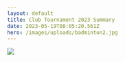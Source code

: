 ```yaml
---
layout: default
title: Club Tournament 2023 Summary
date: 2023-05-19T08:05:20.561Z
hero: /images/uploads/badminton2.jpg
---
```

![](/images/uploads/club_event_23.jpg)